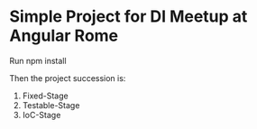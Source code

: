 # Simple Project for DI Meetup at Angular Rome

Run npm install

Then the project succession is:

1) Fixed-Stage
2) Testable-Stage
3) IoC-Stage